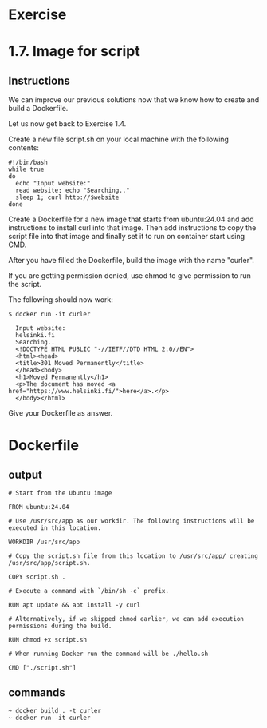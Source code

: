 # Exercise
# 1.7. Image for script
## Instructions

We can improve our previous solutions now that we know how to create and build a Dockerfile.

Let us now get back to Exercise 1.4.

Create a new file script.sh on your local machine with the following contents:

```
#!/bin/bash
while true
do
  echo "Input website:"
  read website; echo "Searching.."
  sleep 1; curl http://$website
done
``` 

Create a Dockerfile for a new image that starts from ubuntu:24.04 and add instructions to install curl into that image. Then add instructions to copy the script file into that image and finally set it to run on container start using CMD.

After you have filled the Dockerfile, build the image with the name "curler".

If you are getting permission denied, use chmod to give permission to run the script.

The following should now work:

```
$ docker run -it curler

  Input website:
  helsinki.fi
  Searching..
  <!DOCTYPE HTML PUBLIC "-//IETF//DTD HTML 2.0//EN">
  <html><head>
  <title>301 Moved Permanently</title>
  </head><body>
  <h1>Moved Permanently</h1>
  <p>The document has moved <a href="https://www.helsinki.fi/">here</a>.</p>
  </body></html>

```
Give your Dockerfile as answer.
# Dockerfile
## output
```
# Start from the Ubuntu image

FROM ubuntu:24.04 

# Use /usr/src/app as our workdir. The following instructions will be executed in this location.

WORKDIR /usr/src/app

# Copy the script.sh file from this location to /usr/src/app/ creating /usr/src/app/script.sh.

COPY script.sh .

# Execute a command with `/bin/sh -c` prefix.

RUN apt update && apt install -y curl

# Alternatively, if we skipped chmod earlier, we can add execution permissions during the build.

RUN chmod +x script.sh

# When running Docker run the command will be ./hello.sh

CMD ["./script.sh"]
```
## commands
```
~ docker build . -t curler
~ docker run -it curler
```